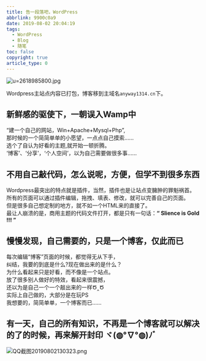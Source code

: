 ```yaml
---
title: 告一段落吧，WordPress
abbrlink: 9900c0a9
date: 2019-08-02 20:04:19
tags: 
  - WordPress
  - Blog
  - 随笔
toc: false
copyright: true
article_type: 0
---
```


![u=2618985800.jpg](https://cdn.jsdelivr.net/gh/Anyway521/blogpic@main/image/imageu=2618985800.jpg)

Wordpress主站点内容已打包，博客移到主域名`anyway1314.cn`下。
<!-- more -->

## 新鲜感的驱使下，一朝误入Wamp中
“建一个自己的网站，Win+Apache+Mysql+Php”,  
那时候的一个简简单单的小愿望，一点点自己摸索……  
选个了自认为好看的主题,就开始一顿折腾。  
‘博客’、‘分享’，‘个人空间’，以为自己需要做很多事……  

## 不用自己敲代码，怎么说呢，方便，但学不到很多东西
Wordpress最突出的特点就是插件，当然，插件也是让站点变臃肿的罪魁祸首。
所有的页面可以通过插件编辑，拖拽、填表、修改，就可以完善自己的页面。  
但是很多自己想定制的地方，就不如一个HTML来的直接了。  
最让人崩溃的是，商用主题的代码文件打开，都是只有一句话：**“ Slience is Gold !!! ”**  

## 慢慢发现，自己需要的，只是一个博客，仅此而已
每次编辑“博客”页面的时候，都觉得无从下手，  
纠结，我要的到底是什么?现在做出来的是什么？  
为什么看起来只是好看，而不像是一个站点。  
放了很多别人做好的特效，看起来很震撼，  
还以为是自己一个一个敲出来的一样Ծ‸Ծ  
实际上自己做的，大部分是在玩PS  
我想要的，简简单单，一个博客而已……  

## 有一天，自己的所有知识，不再是一个博客就可以解决的了的时候，再来解开封印 ヾ(◍°∇°◍)ﾉﾞ

![QQ截图20190802130323.png](https://cdn.jsdelivr.net/gh/Anyway521/blogpic@main/image/imageQQ截图20190802130323.png)








